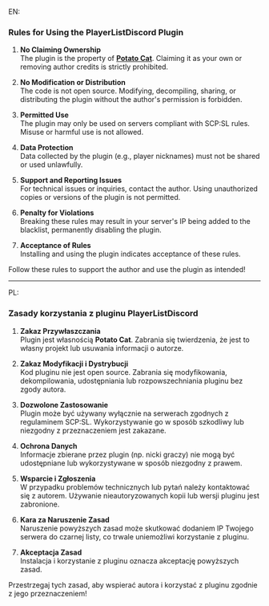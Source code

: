 EN:  
### Rules for Using the PlayerListDiscord Plugin

1. **No Claiming Ownership**  
   The plugin is the property of **[Potato Cat](https://github.com/Cat-Potato/)**. Claiming it as your own or removing author credits is strictly prohibited.

2. **No Modification or Distribution**  
   The code is not open source. Modifying, decompiling, sharing, or distributing the plugin without the author's permission is forbidden.

3. **Permitted Use**  
   The plugin may only be used on servers compliant with SCP:SL rules. Misuse or harmful use is not allowed.

4. **Data Protection**  
   Data collected by the plugin (e.g., player nicknames) must not be shared or used unlawfully.

5. **Support and Reporting Issues**  
   For technical issues or inquiries, contact the author. Using unauthorized copies or versions of the plugin is not permitted.

6. **Penalty for Violations**  
   Breaking these rules may result in your server's IP being added to the blacklist, permanently disabling the plugin.

7. **Acceptance of Rules**  
   Installing and using the plugin indicates acceptance of these rules.

Follow these rules to support the author and use the plugin as intended!

---

PL:  
### Zasady korzystania z pluginu PlayerListDiscord

1. **Zakaz Przywłaszczania**  
   Plugin jest własnością **Potato Cat**. Zabrania się twierdzenia, że jest to własny projekt lub usuwania informacji o autorze.

2. **Zakaz Modyfikacji i Dystrybucji**  
   Kod pluginu nie jest open source. Zabrania się modyfikowania, dekompilowania, udostępniania lub rozpowszechniania pluginu bez zgody autora.

3. **Dozwolone Zastosowanie**  
   Plugin może być używany wyłącznie na serwerach zgodnych z regulaminem SCP:SL. Wykorzystywanie go w sposób szkodliwy lub niezgodny z przeznaczeniem jest zakazane.

4. **Ochrona Danych**  
   Informacje zbierane przez plugin (np. nicki graczy) nie mogą być udostępniane lub wykorzystywane w sposób niezgodny z prawem.

5. **Wsparcie i Zgłoszenia**  
   W przypadku problemów technicznych lub pytań należy kontaktować się z autorem. Używanie nieautoryzowanych kopii lub wersji pluginu jest zabronione.

6. **Kara za Naruszenie Zasad**  
   Naruszenie powyższych zasad może skutkować dodaniem IP Twojego serwera do czarnej listy, co trwale uniemożliwi korzystanie z pluginu.

7. **Akceptacja Zasad**  
   Instalacja i korzystanie z pluginu oznacza akceptację powyższych zasad.

Przestrzegaj tych zasad, aby wspierać autora i korzystać z pluginu zgodnie z jego przeznaczeniem!
